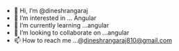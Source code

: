 - 👋 Hi, I’m @dineshrangaraj
- 👀 I’m interested in ... Angular
- 🌱 I’m currently learning ...angular 
- 💞️ I’m looking to collaborate on ...angular
- 📫 How to reach me ...@dineshrangaraj810@gmail.com 

<!---
dineshrangaraj/dineshrangaraj is a ✨ special ✨ repository because its `README.md` (this file) appears on your GitHub profile.
You can click the Preview link to take a look at your changes.
--->
